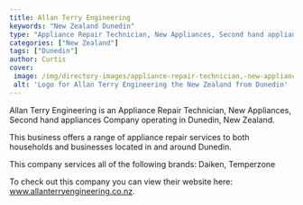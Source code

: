 ```yaml
---
title: Allan Terry Engineering
keywords: "New Zealand Dunedin"
type: "Appliance Repair Technician, New Appliances, Second hand appliances"
categories: ["New Zealand"]
tags: ["Dunedin"]
author: Curtis
cover: 
 image: /img/directory-images/appliance-repair-technician,-new-appliances,-second-hand-appliances/allan-terry-engineering.webp
 alt: 'Logo for Allan Terry Engineering the New Zealand from Dunedin'
---
```


Allan Terry Engineering is an Appliance Repair Technician, New Appliances, Second hand appliances Company operating in Dunedin, New Zealand.

This business offers a range of appliance repair services to both households and businesses located in and around Dunedin.

This company services all of the following brands: Daiken, Temperzone

To check out this company you can view their website here: www.allanterryengineering.co.nz.
